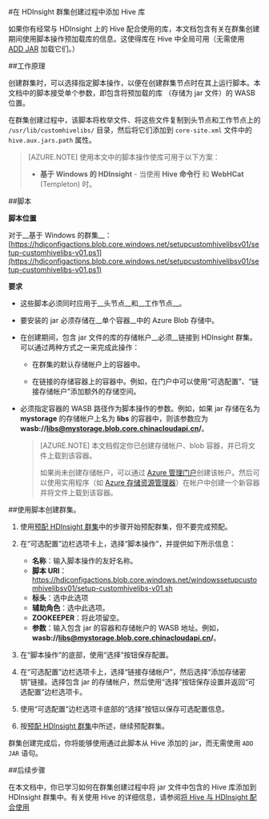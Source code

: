 <properties
pageTitle="在 HDInsight 群集创建过程中添加 Hive 库 | Azure"
description="了解如何在群集创建中将 Hive 库（jar 文件）添加到 HDInsight 群集中。"
services="hdinsight"
documentationCenter=""
authors="Blackmist"
manager="paulettm"
editor="cgronlun"/>

<tags
	ms.service="hdinsight"
	ms.date="04/20/2016"
	wacn.date="06/29/2016"/>

#在 HDInsight 群集创建过程中添加 Hive 库

如果你有经常与 HDInsight 上的 Hive 配合使用的库，本文档包含有关在群集创建期间使用脚本操作预加载库的信息。这使得库在 Hive 中全局可用（无需使用 [ADD JAR](https://cwiki.apache.org/confluence/display/Hive/LanguageManual+Cli) 加载它们。）

##工作原理

创建群集时，可以选择指定脚本操作，以便在创建群集节点时在其上运行脚本。本文档中的脚本接受单个参数，即包含将预加载的库 （存储为 jar 文件）的 WASB 位置。

在群集创建过程中，该脚本将枚举文件、将这些文件复制到头节点和工作节点上的 `/usr/lib/customhivelibs/` 目录，然后将它们添加到 `core-site.xml` 文件中的 `hive.aux.jars.path` 属性。

> [AZURE.NOTE] 使用本文中的脚本操作使库可用于以下方案：
> * __基于 Windows 的 HDInsight__ - 当使用 __Hive 命令行__ 和 __WebHCat__ (Templeton) 时。

##脚本

__脚本位置__

对于__基于 Windows 的群集__：[https://hdiconfigactions.blob.core.windows.net/setupcustomhivelibsv01/setup-customhivelibs-v01.ps1](https://hdiconfigactions.blob.core.windows.net/setupcustomhivelibsv01/setup-customhivelibs-v01.ps1)

__要求__

* 这些脚本必须同时应用于__头节点__和__工作节点__。

* 要安装的 jar 必须存储在__单个容器__中的 Azure Blob 存储中。

* 在创建期间，包含 jar 文件的库的存储帐户__必须__链接到 HDInsight 群集。可以通过两种方式之一来完成此操作：

    * 在群集的默认存储帐户上的容器中。
    
    * 在链接的存储容器上的容器中。例如，在门户中可以使用“可选配置”、“链接存储帐户”添加额外的存储空间。

* 必须指定容器的 WASB 路径作为脚本操作的参数。例如，如果 jar 存储在名为 __mystorage__ 的存储帐户上名为 __libs__ 的容器中，则该参数应为 __wasb://libs@mystorage.blob.core.chinacloudapi.cn/__。

    > [AZURE.NOTE] 本文档假定你已创建存储帐户、blob 容器，并已将文件上载到该容器。
    >
    > 如果尚未创建存储帐户，可以通过 [Azure 管理门户](https://manage.windowsazure.cn)创建该帐户。然后可以使用实用程序（如 [Azure 存储资源管理器](http://storageexplorer.com/)）在帐户中创建一个新容器并将文件上载到该容器。

##使用脚本创建群集。

1. 使用[预配 HDInsight 群集](/documentation/articles/hdinsight-provision-clusters-v1#portal)中的步骤开始预配群集，但不要完成预配。

2. 在“可选配置”边栏选项卡上，选择“脚本操作”，并提供如下所示信息：

    * __名称__：输入脚本操作的友好名称。
    * __脚本 URI__：https://hdiconfigactions.blob.core.windows.net/windowssetupcustomhivelibsv01/setup-customhivelibs-v01.sh
    * __标头__：选中此选项
    * __辅助角色__：选中此选项。
    * __ZOOKEEPER__：将此项留空。
    * __参数__：输入包含 jar 的容器和存储帐户的 WASB 地址。例如，__wasb://libs@mystorage.blob.core.chinacloudapi.cn/__。

3. 在“脚本操作”的底部，使用“选择”按钮保存配置。

4. 在“可选配置”边栏选项卡上，选择“链接存储帐户”，然后选择“添加存储密钥”链接。选择包含 jar 的存储帐户，然后使用“选择”按钮保存设置并返回“可选配置”边栏选项卡。

5. 使用“可选配置”边栏选项卡底部的“选择”按钮以保存可选配置信息。

6. 按[预配 HDInsight 群集](/documentation/articles/hdinsight-provision-clusters-v1#portal)中所述，继续预配群集。

群集创建完成后，你将能够使用通过此脚本从 Hive 添加的 jar，而无需使用 `ADD JAR` 语句。

##后续步骤

在本文档中，你已学习如何在群集创建过程中将 jar 文件中包含的 Hive 库添加到 HDInsight 群集中。有关使用 Hive 的详细信息，请参阅[将 Hive 与 HDInsight 配合使用](/documentation/articles/hdinsight-use-hive)
<!---HONumber=Mooncake_0405_2016-->